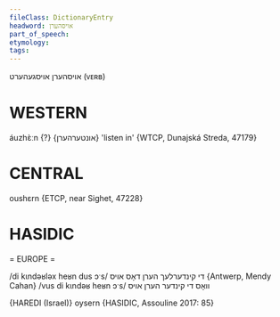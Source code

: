 ```yaml
---
fileClass: DictionaryEntry
headword: אויסהערן
part_of_speech: 
etymology: 
tags: 
---
```

אויסהערן
אויסגעהערט
(ᴠᴇʀʙ)

WESTERN
========

áuzhɛ̀ːn {?} {אונטערהערן} 'listen in' {WTCP, Dunajská Streda, 47179}

CENTRAL
========

oushɛrn {ETCP, near Sighet, 47228}

HASIDIC
=======
= EUROPE = 

/di kɩndəʁləx heʁn dus ɔˑs/ די קינדערלעך הערן דאָס אויס {Antwerp, Mendy Cahan}
/vus di kɩndəʁ heʁn ɔˑs/ וואָס די קינדער הערן אויס

{HAREDI (Israel)}
oysern {HASIDIC, Assouline 2017: 85}